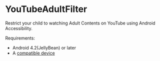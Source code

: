 # YouTubeAdultFilter
Restrict your child to watching Adult Contents on YouTube using Android Accessibility.

Requirements:
* Android 4.2(JellyBean) or later
* A [compatible device](#compatibility)
